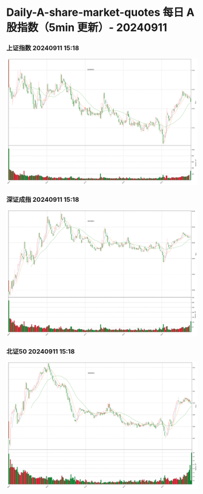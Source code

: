 
# Daily-A-share-market-quotes 每日 A 股指数（5min 更新）- 20240911

### 上证指数 20240911 15:18
![](./fig/2024/9/20240911-sh000001.png)

### 深证成指 20240911 15:18
![](./fig/2024/9/20240911-sz399001.png)

### 北证50 20240911 15:18
![](./fig/2024/9/20240911-bj899050.png)

